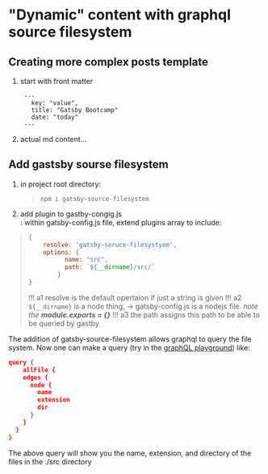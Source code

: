 # "Dynamic" content with graphql source filesystem

## Creating more complex posts template

1. start with front matter

   ```
    ---
      key: "value",
      title: "Gatsby Bootcamp"
      date: "today"
    ---
   ```

2. actual md content...


## Add gastsby sourse filesystem
1. in project root directory:  
   > ``` npm i gatsby-source-filesystem ```
2. add plugin to gastby-congig.js  
  : within gatsby-config.js file, extend plugins array to include:  
  > ```js
  > {
  >     resolve: 'gatsby-soruce-filesystyem',
  >     options: {
  >           name: "src",
  >           path: `${__dirname}/src/`
  >         }
  > }
  > ```
  > !!! a1 resolve is the default opertaion if just a string is given
  > !!! a2  `${__dirname}` is a node thing, -> gatsby-config.js is a nodejs file.  *note the **module.exports = {}***
  > !!! a3 the path assigns this path to be able to be queried by gastby

The addition of gatsby-source-filesystem allows graphql to query the file system. Now one can make a query (try in the [graphQL playground](http://localhost:8000/___graphql)) like:  
```json
query {
	allFile {
    edges {
      node {
        name
        extension
        dir
      }
    }
  }
}
```
The above query will show you the name, extension, and directory of the files in the ./src directory

        
        
